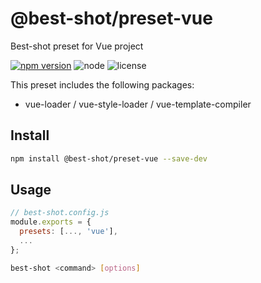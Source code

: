 # @best-shot/preset-vue

Best-shot preset for Vue project

[url]: https://www.npmjs.com/package/@best-shot/preset-vue

[![npm version](https://img.shields.io/npm/v/@best-shot/preset-vue.svg?style=flat-square)][url]
![node](https://img.shields.io/node/v/@best-shot/preset-vue.svg?style=flat-square&colorB=green)
![license](https://img.shields.io/npm/l/@best-shot/preset-vue.svg?style=flat-square&colorB=blue)

This preset includes the following packages:

- vue-loader / vue-style-loader / vue-template-compiler

## Install

```bash
npm install @best-shot/preset-vue --save-dev
```

## Usage

```js
// best-shot.config.js
module.exports = {
  presets: [..., 'vue'],
  ...
};
```

```bash
best-shot <command> [options]
```

